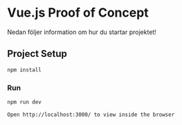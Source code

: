 # Vue.js Proof of Concept

Nedan följer information om hur du startar projektet!

## Project Setup

```sh
npm install
```

### Run

```sh
npm run dev
```

```sh
Open http://localhost:3000/ to view inside the browser
```
